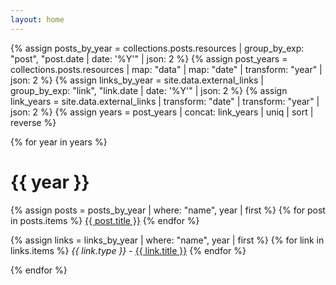 ```yaml
---
layout: home
---
```


{% assign posts_by_year = collections.posts.resources | group_by_exp: "post", "post.date | date: '%Y'" | json: 2 %}
{% assign post_years = collections.posts.resources | map: "data" | map: "date" | transform: "year" | json: 2 %}
{% assign links_by_year = site.data.external_links | group_by_exp: "link", "link.date | date: '%Y'" | json: 2 %}
{% assign link_years = site.data.external_links | transform: "date" | transform: "year" | json: 2 %}
{% assign years = post_years | concat: link_years | uniq | sort | reverse %}

{% for year in years %}

# {{ year }}

{% assign posts = posts_by_year | where: "name", year | first %}
{% for post in posts.items %}
[{{ post.title }}]({{post.relative_url}})
{% endfor %}

{% assign links = links_by_year | where: "name", year | first %}
{% for link in links.items %}
*{{ link.type }}* - [{{ link.title }}]({{link.url}})
{% endfor %}

{% endfor %}